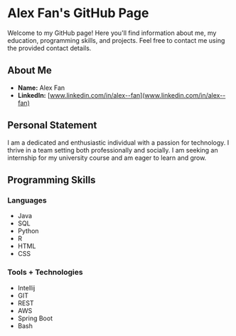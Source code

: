 # Alex Fan's GitHub Page

Welcome to my GitHub page! Here you'll find information about me, my education, programming skills, and projects. Feel free to contact me using the provided contact details.

## About Me
- **Name:** Alex Fan
- **LinkedIn:** [www.linkedin.com/in/alex--fan](www.linkedin.com/in/alex--fan)

## Personal Statement
I am a dedicated and enthusiastic individual with a passion for technology. I thrive in a team setting both professionally and socially. I am seeking an internship for my university course and am eager to learn and grow.

## Programming Skills
### Languages
- Java
- SQL
- Python
- R
- HTML
- CSS

### Tools + Technologies
- Intellij
- GIT
- REST
- AWS
- Spring Boot
- Bash
